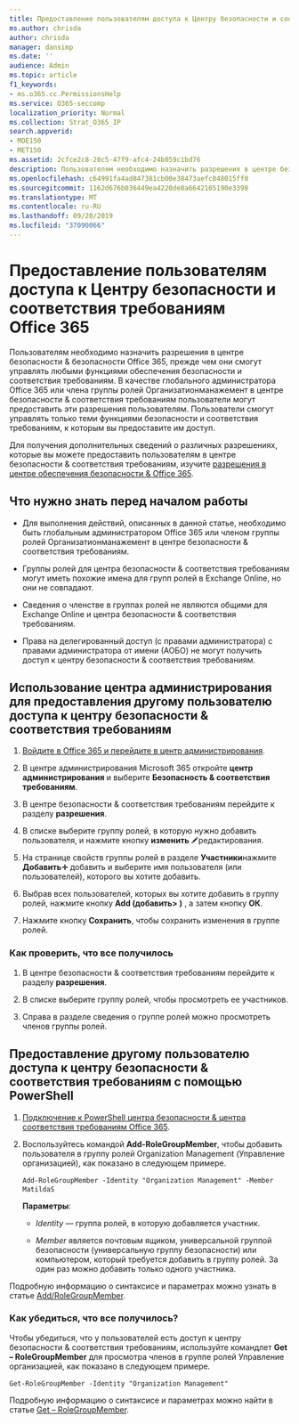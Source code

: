 ```yaml
---
title: Предоставление пользователям доступа к Центру безопасности и соответствия требованиям Office 365
ms.author: chrisda
author: chrisda
manager: dansimp
ms.date: ''
audience: Admin
ms.topic: article
f1_keywords:
- ms.o365.cc.PermissionsHelp
ms.service: O365-seccomp
localization_priority: Normal
ms.collection: Strat_O365_IP
search.appverid:
- MOE150
- MET150
ms.assetid: 2cfce2c8-20c5-47f9-afc4-24b059c1bd76
description: Пользователям необходимо назначить разрешения в центре безопасности & безопасности Office 365, прежде чем они смогут управлять любыми функциями обеспечения безопасности и соответствия требованиям.
ms.openlocfilehash: c64991fa4ad847381cb00e38473aefc848015ff0
ms.sourcegitcommit: 1162d676b036449ea4220de8a6642165190e3398
ms.translationtype: MT
ms.contentlocale: ru-RU
ms.lasthandoff: 09/20/2019
ms.locfileid: "37090066"
---
```

# <a name="give-users-access-to-the-office-365-security--compliance-center"></a>Предоставление пользователям доступа к Центру безопасности и соответствия требованиям Office 365

Пользователям необходимо назначить разрешения в центре безопасности & безопасности Office 365, прежде чем они смогут управлять любыми функциями обеспечения безопасности и соответствия требованиям. В качестве глобального администратора Office 365 или члена группы ролей Организатионманажемент в центре безопасности & соответствия требованиям пользователи могут предоставить эти разрешения пользователям. Пользователи смогут управлять только теми функциями безопасности и соответствия требованиям, к которым вы предоставите им доступ. 
  
Для получения дополнительных сведений о различных разрешениях, которые вы можете предоставить пользователям в центре безопасности & соответствия требованиям, изучите [разрешения в центре обеспечения безопасности & Office 365](permissions-in-the-security-and-compliance-center.md).
  
## <a name="what-do-you-need-to-know-before-you-begin"></a>Что нужно знать перед началом работы

- Для выполнения действий, описанных в данной статье, необходимо быть глобальным администратором Office 365 или членом группы ролей Организатионманажемент в центре безопасности & соответствия требованиям.

- Группы ролей для центра безопасности & соответствия требованиям могут иметь похожие имена для групп ролей в Exchange Online, но они не совпадают.

- Сведения о членстве в группах ролей не являются общими для Exchange Online и центра безопасности & соответствия требованиям.

- Права на делегированный доступ (с правами администратора) с правами администратора от имени (АОБО) не могут получить доступ к центру безопасности & соответствия требованиям.

## <a name="use-the-admin-center-to-give-another-user-access-to-the-security--compliance-center"></a>Использование центра администрирования для предоставления другому пользователю доступа к центру безопасности & соответствия требованиям

1. [Войдите в Office 365 и перейдите в центр администрирования](https://go.microsoft.com/fwlink/p/?LinkId=525275).

2. В центре администрирования Microsoft 365 откройте **центр администрирования** и выберите **Безопасность & соответствия требованиям**.

3. В центре безопасности & соответствия требованиям перейдите к разделу **разрешения**.

4. В списке выберите группу ролей, в которую нужно добавить пользователя, и нажмите кнопку **изменить** ![значок](../media/O365-MDM-CreatePolicy-EditIcon.gif)редактирования.

5. На странице свойств группы ролей в разделе **Участники**нажмите **Добавить**![значок](../media/ITPro-EAC-AddIcon.gif) добавить и выберите имя пользователя (или пользователей), которого вы хотите добавить.

6. Выбрав всех пользователей, которых вы хотите добавить в группу ролей, нажмите кнопку **Add (добавить\> )** , а затем кнопку **ОК**.

7. Нажмите кнопку **Сохранить**, чтобы сохранить изменения в группе ролей.

### <a name="how-do-you-know-this-worked"></a>Как проверить, что все получилось

1. В центре безопасности & соответствия требованиям перейдите к разделу **разрешения**.

2. В списке выберите группу ролей, чтобы просмотреть ее участников.

3. Справа в разделе сведения о группе ролей можно просмотреть членов группы ролей.

## <a name="use-powershell-to-give-another-user-access-to-the-security--compliance-center"></a>Предоставление другому пользователю доступа к центру безопасности & соответствия требованиям с помощью PowerShell

1. [Подключение к PowerShell центра безопасности & центра соответствия требованиям Office 365](https://docs.microsoft.com/en-us/powershell/exchange/office-365-scc/connect-to-scc-powershell/connect-to-scc-powershell?view=exchange-ps).

2. Воспользуйтесь командой **Add-RoleGroupMember**, чтобы добавить пользователя в группу ролей Organization Management (Управление организацией), как показано в следующем примере.

   ```
   Add-RoleGroupMember -Identity "Organization Management" -Member MatildaS
   ```

   **Параметры**:
  
   - _Identity_ — группа ролей, в которую добавляется участник.

   - _Member_ является почтовым ящиком, универсальной группой безопасности (универсальную группу безопасности) или компьютером, который требуется добавить в группу ролей. За один раз можно добавить только одного участника.

Подробную информацию о синтаксисе и параметрах можно узнать в статье [Add/RoleGroupMember](https://go.microsoft.com/fwlink/p/?LinkId=510859).
  
### <a name="how-do-you-know-this-worked"></a>Как убедиться, что все получилось?

Чтобы убедиться, что у пользователей есть доступ к центру безопасности & соответствия требованиям, используйте командлет **Get – RoleGroupMember** для просмотра членов в группе ролей Управление организацией, как показано в следующем примере.
  
```
Get-RoleGroupMember -Identity "Organization Management"
```

Подробную информацию о синтаксисе и параметрах можно найти в статье [Get – RoleGroupMember](https://go.microsoft.com/fwlink/p/?LinkId=510860).
